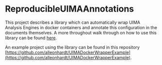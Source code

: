 # ReproducibleUIMAAnnotations
This project describes a library which can automatically wrap UIMA Analysis Engines in docker containers and annotate this configuration in the documents themselves. A more throughout walk through on how to use this library can be found [here](https://ciavelli.com/chapter_1.html).

An example project using the library can be found in this repository [https://github.com/alleonhardt/UIMADockerWrapperExample](https://github.com/alleonhardt/UIMADockerWrapperExample).
